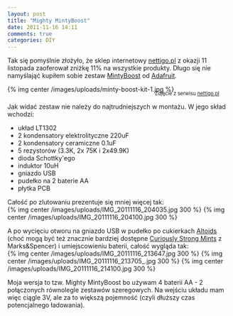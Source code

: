 ```yaml
---
layout: post
title: "Mighty MintyBoost"
date: 2011-11-16 14:11
comments: true
categories: DIY 
---
```

Tak się pomyślnie złożyło, że sklep internetowy [nettigo.pl](http://www.nettigo.pl) z okazji 11 listopada zaoferował zniżkę 11% na wszystkie produkty. Długo się nie namyślająć kupiłem sobie zestaw [MintyBoost](http://www.ladyada.net/make/mintyboost/) od [Adafruit](http://www.adafruit.com).  
  
{% img center /images/uploads/minty-boost-kit-1.jpg %}
<p style="margin-left: auto; margin-top: -20px; margin-right: auto; width: 450px; text-align: right; font-size: 0.8em">Zdjęcie z serwisu <a href="http://nettigo.pl/product/Minty-Boost-Kit,minty-boost-kit)">nettigo.pl</a></p>

<!-- more -->

Jak widać zestaw nie należy do najtrudniejszych w montażu. W jego skład wchodzi:

 * układ LT1302
 * 2 kondensatory elektrolityczne 220uF
 * 2 kondensatory ceramiczne 0.1uF
 * 5 rezystorów (3.3K, 2x 75K i 2x49.9K)
 * dioda Schottky'ego
 * induktor 10uH
 * gniazdo USB
 * pudełko na 2 baterie AA
 * płytka PCB
 
Całość po zlutowaniu prezentuje się mniej więcej tak:  
{% img center /images/uploads/IMG_20111116_204035.jpg 300 %}
{% img center /images/uploads/IMG_20111116_204100.jpg 300 %}

A po wycięciu otworu na gniazdo USB w pudełko po cukierkach [Altoids](http://shop.altoids.com/) (choć mogą być też znacznie bardziej dostępne [Curiously Strong Mints](http://www.britstore.co.uk/Marks-and-Spencer-Food-Marks-and-Spencer-Sweets-Marks-and-Spencer-Mints-and-Chewing-Gum/c1_11_1254/p5311/Marks-and-Spencer-Curiously-Strong-Mints-50g-Tin/product_info.html) z Marks&Spencer) i umiejscowieniu baterii, całość wygląda tak:  
{% img center /images/uploads/IMG_20111116_213647.jpg 300 %}
{% img center /images/uploads/IMG_20111116_213705_.jpg 300 %}
{% img center /images/uploads/IMG_20111116_214100.jpg 300 %}

Moja wersja to tzw. Mighty MintyBoost bo używam 4 baterii AA - 2 połączonych równolegle zestawów szeregowych. Na wejściu układu mam więc ciągle 3V, ale za to większą pojemność (czyli dłuższy czas potencjalnego ładowania).
